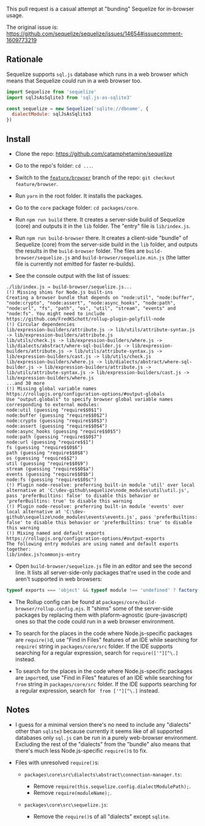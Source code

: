 This pull request is a casual attempt at "bunding" Sequelize for in-browser usage.

The original issue is:
https://github.com/sequelize/sequelize/issues/14654#issuecomment-1609773219

## Rationale

Sequelize supports `sql.js` database which runs in a web browser which means that Sequelize could run in a web browser too.

```js
import Sequelize from 'sequelize'
import sqlJsAsSqlite3 from 'sql.js-as-sqlite3'

const sequelize = new Sequelize('sqlite://dbname', {
  dialectModule: sqlJsAsSqlite3
})
````

## Install

* Clone the repo: https://github.com/catamphetamine/sequelize

* Go to the repo's folder: `cd ...`.

* Switch to the [`feature/browser`](https://github.com/catamphetamine/sequelize/tree/feature/browser) branch of the repo: `git checkout feature/browser`.

* Run `yarn` in the root folder. It installs the packages.

* Go to the `core` package folder: `cd packages/core`.

* Run `npm run build` there. It creates a server-side build of Sequelize (core) and outputs it in the `lib` folder. The "entry" file is `lib/index.js`.

* Run `npm run build-browser` there. It creates a client-side "bundle" of Sequelize (core) from the server-side build in the `lib` folder, and outputs the results in the `build-browser` folder. The files are `build-browser/sequelize.js` and `build-browser/sequelize.min.js` (the latter file is currently not emitted for faster re-builds).

* See the console output with the list of issues:

```
./lib/index.js → build-browser/sequelize.js...
(!) Missing shims for Node.js built-ins
Creating a browser bundle that depends on "node:util", "node:buffer", "node:crypto", "node:assert", "node:async_hooks", "node:path", "node:url", "fs", "path", "os", "util", "stream", "events" and "node:fs". You might need to include https://github.com/FredKSchott/rollup-plugin-polyfill-node
(!) Circular dependencies
lib/expression-builders/attribute.js -> lib/utils/attribute-syntax.js -> lib/expression-builders/attribute.js
lib/utils/check.js -> lib/expression-builders/where.js -> lib/dialects/abstract/where-sql-builder.js -> lib/expression-builders/attribute.js -> lib/utils/attribute-syntax.js -> lib/expression-builders/cast.js -> lib/utils/check.js
lib/expression-builders/where.js -> lib/dialects/abstract/where-sql-builder.js -> lib/expression-builders/attribute.js -> lib/utils/attribute-syntax.js -> lib/expression-builders/cast.js -> lib/expression-builders/where.js
...and 30 more
(!) Missing global variable names
https://rollupjs.org/configuration-options/#output-globals
Use "output.globals" to specify browser global variable names corresponding to external modules:
node:util (guessing "require$$0$1")
node:buffer (guessing "require$$0$2")
node:crypto (guessing "require$$0$3")
node:assert (guessing "require$$0$4")
node:async_hooks (guessing "require$$0$5")
node:path (guessing "require$$0$7")
node:url (guessing "require$$1")
fs (guessing "require$$0$6")
path (guessing "require$$0$8")
os (guessing "require$$2")
util (guessing "require$$0$9")
stream (guessing "require$$0$a")
events (guessing "require$$0$b")
node:fs (guessing "require$$0$c")
(!) Plugin node-resolve: preferring built-in module 'util' over local alternative at 'C:\dev-github\sequelize\node_modules\util\util.js', pass 'preferBuiltins: false' to disable this behavior or 'preferBuiltins: true' to disable this warning
(!) Plugin node-resolve: preferring built-in module 'events' over local alternative at 'C:\dev-github\sequelize\node_modules\events\events.js', pass 'preferBuiltins: false' to disable this behavior or 'preferBuiltins: true' to disable this warning
(!) Mixing named and default exports
https://rollupjs.org/configuration-options/#output-exports
The following entry modules are using named and default exports together:
lib/index.js?commonjs-entry
```

* Open `build-browser/sequelize.js` file in an editor and see the second line. It lists all server-side-only packages that're used in the code and aren't supported in web browsers:

```js
typeof exports === 'object' && typeof module !== 'undefined' ? factory(exports, require('node:util'), require('node:buffer'), require('node:crypto'), require('node:assert'), require('node:async_hooks'), require('node:path'), require('node:url'), require('fs'), require('path'), require('os'), require('util'), require('stream'), require('events'), require('node:fs')) :
```

* The Rollup config can be found at `packages/core/build-browser/rollup.config.mjs`. It "shims" some of the server-side packages by replacing them with plaform-agnostic (pure-javascript) ones so that the code could run in a web browser environment.

* To search for the places in the code where Node.js-specific packages are `require()`d, use "Find in Files" features of an IDE while searching for `require(` string in `packages/core/src` folder. If the IDE supports searching for a regular expression, search for `require(['"][^\.]` instead.

* To search for the places in the code where Node.js-specific packages are `import`ed, use "Find in Files" features of an IDE while searching for ` from ` string in `packages/core/src` folder. If the IDE supports searching for a regular expression, search for ` from ['"][^\.]` instead.

## Notes

* I guess for a minimal version there's no need to include any "dialects" other than `sqlite3` because currently it seems like of all supported databases only `sql.js` can be run in a purely web-browser environment. Excluding the rest of the "dialects" from the "bundle" also means that there's much less Node.js-specific `require()`s to fix.

* Files with unresolved `require()`s:

  * `packages\core\src\dialects\abstract\connection-manager.ts`:
    * Remove `require(this.sequelize.config.dialectModulePath);`.
    * Remove `require(moduleName);`.

  * `packages\core\src\sequelize.js`:
    * Remove the `require()`s of all "dialects" except `sqlite`.